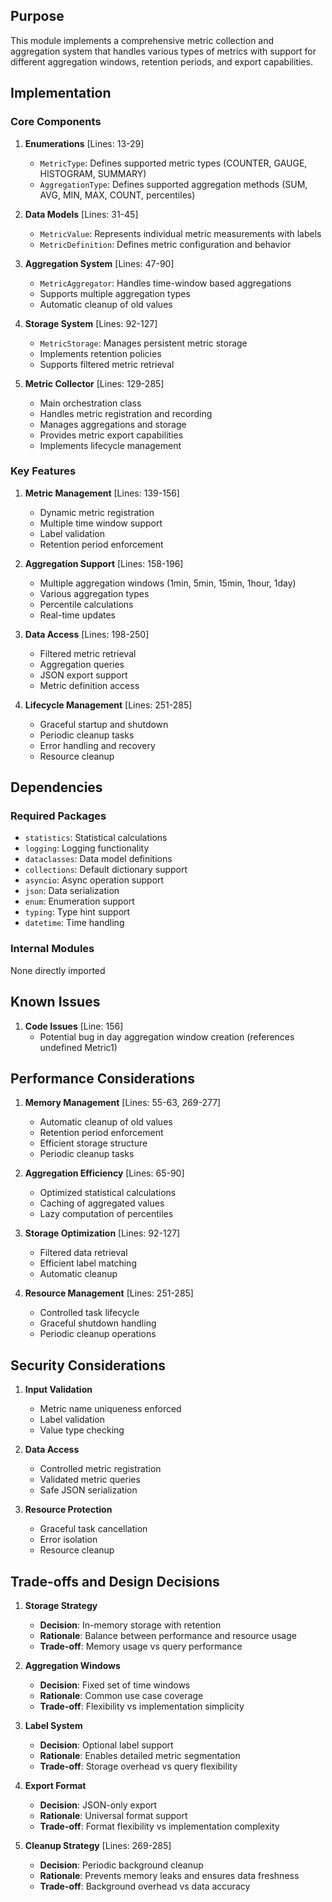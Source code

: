 ## Purpose

This module implements a comprehensive metric collection and aggregation system that handles various types of metrics with support for different aggregation windows, retention periods, and export capabilities.

## Implementation

### Core Components

1. **Enumerations** [Lines: 13-29]

   - `MetricType`: Defines supported metric types (COUNTER, GAUGE, HISTOGRAM, SUMMARY)
   - `AggregationType`: Defines supported aggregation methods (SUM, AVG, MIN, MAX, COUNT, percentiles)

2. **Data Models** [Lines: 31-45]

   - `MetricValue`: Represents individual metric measurements with labels
   - `MetricDefinition`: Defines metric configuration and behavior

3. **Aggregation System** [Lines: 47-90]

   - `MetricAggregator`: Handles time-window based aggregations
   - Supports multiple aggregation types
   - Automatic cleanup of old values

4. **Storage System** [Lines: 92-127]

   - `MetricStorage`: Manages persistent metric storage
   - Implements retention policies
   - Supports filtered metric retrieval

5. **Metric Collector** [Lines: 129-285]
   - Main orchestration class
   - Handles metric registration and recording
   - Manages aggregations and storage
   - Provides metric export capabilities
   - Implements lifecycle management

### Key Features

1. **Metric Management** [Lines: 139-156]

   - Dynamic metric registration
   - Multiple time window support
   - Label validation
   - Retention period enforcement

2. **Aggregation Support** [Lines: 158-196]

   - Multiple aggregation windows (1min, 5min, 15min, 1hour, 1day)
   - Various aggregation types
   - Percentile calculations
   - Real-time updates

3. **Data Access** [Lines: 198-250]

   - Filtered metric retrieval
   - Aggregation queries
   - JSON export support
   - Metric definition access

4. **Lifecycle Management** [Lines: 251-285]
   - Graceful startup and shutdown
   - Periodic cleanup tasks
   - Error handling and recovery
   - Resource cleanup

## Dependencies

### Required Packages

- `statistics`: Statistical calculations
- `logging`: Logging functionality
- `dataclasses`: Data model definitions
- `collections`: Default dictionary support
- `asyncio`: Async operation support
- `json`: Data serialization
- `enum`: Enumeration support
- `typing`: Type hint support
- `datetime`: Time handling

### Internal Modules

None directly imported

## Known Issues

1. **Code Issues** [Line: 156]
   - Potential bug in day aggregation window creation (references undefined Metric1)

## Performance Considerations

1. **Memory Management** [Lines: 55-63, 269-277]

   - Automatic cleanup of old values
   - Retention period enforcement
   - Efficient storage structure
   - Periodic cleanup tasks

2. **Aggregation Efficiency** [Lines: 65-90]

   - Optimized statistical calculations
   - Caching of aggregated values
   - Lazy computation of percentiles

3. **Storage Optimization** [Lines: 92-127]

   - Filtered data retrieval
   - Efficient label matching
   - Automatic cleanup

4. **Resource Management** [Lines: 251-285]
   - Controlled task lifecycle
   - Graceful shutdown handling
   - Periodic cleanup operations

## Security Considerations

1. **Input Validation**

   - Metric name uniqueness enforced
   - Label validation
   - Value type checking

2. **Data Access**

   - Controlled metric registration
   - Validated metric queries
   - Safe JSON serialization

3. **Resource Protection**
   - Graceful task cancellation
   - Error isolation
   - Resource cleanup

## Trade-offs and Design Decisions

1. **Storage Strategy**

   - **Decision**: In-memory storage with retention
   - **Rationale**: Balance between performance and resource usage
   - **Trade-off**: Memory usage vs query performance

2. **Aggregation Windows**

   - **Decision**: Fixed set of time windows
   - **Rationale**: Common use case coverage
   - **Trade-off**: Flexibility vs implementation simplicity

3. **Label System**

   - **Decision**: Optional label support
   - **Rationale**: Enables detailed metric segmentation
   - **Trade-off**: Storage overhead vs query flexibility

4. **Export Format**

   - **Decision**: JSON-only export
   - **Rationale**: Universal format support
   - **Trade-off**: Format flexibility vs implementation complexity

5. **Cleanup Strategy** [Lines: 269-285]
   - **Decision**: Periodic background cleanup
   - **Rationale**: Prevents memory leaks and ensures data freshness
   - **Trade-off**: Background overhead vs data accuracy
